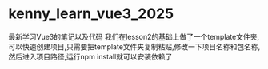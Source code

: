 # kenny_learn_vue3_2025
最新学习Vue3的笔记以及代码
我们在lesson2的基础上做了一个template文件夹,可以快速创建项目,只需要把template文件夹复制粘贴,修改一下项目名称和包名称,然后进入项目路径,运行npm install就可以安装依赖了
